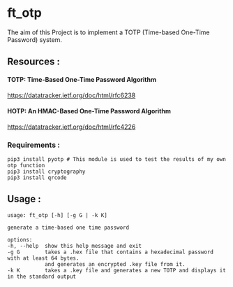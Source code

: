 # ft_otp

The aim of this Project is to implement a TOTP (Time-based One-Time Password)
system.

## Resources :
#### TOTP: Time-Based One-Time Password Algorithm

https://datatracker.ietf.org/doc/html/rfc6238

#### HOTP: An HMAC-Based One-Time Password Algorithm

https://datatracker.ietf.org/doc/html/rfc4226

### Requirements :

    pip3 install pyotp # This module is used to test the results of my own otp function
    pip3 install cryptography
    pip3 install qrcode


## Usage :

    usage: ft_otp [-h] [-g G | -k K]

    generate a time-based one time password

    options:
    -h, --help  show this help message and exit
    -g G        takes a .hex file that contains a hexadecimal password with at least 64 bytes.
                and generates an encrypted .key file from it.
    -k K        takes a .key file and generates a new TOTP and displays it in the standard output
